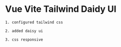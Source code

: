 # Vue Vite Tailwind Daidy UI

    1. configured tailwind css
    
    2. added daisy ui
    
    3. css responsive
